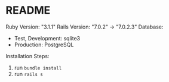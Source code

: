 # README

Ruby Version: "3.1.1"
Rails Version: "7.0.2" -> "7.0.2.3"
Database:
* Test, Development: sqlite3
* Production: PostgreSQL

Installation Steps:
1. run `bundle install`
2. run `rails s`